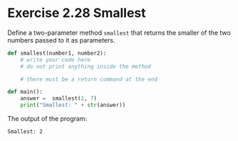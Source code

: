 # Exercise 2.28 Smallest

Define a two-parameter method `smallest` that returns the smaller of the two numbers passed to it as parameters.

```python
def smallest(number1, number2):
    # write your code here
    # do not print anything inside the method

    # there must be a return command at the end

def main():
    answer =  smallest(2, 7)
    print("Smallest: " + str(answer))
```

The output of the program:

```plaintext
Smallest: 2
```
